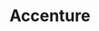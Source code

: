 ---
title: "Accenture"
years: [2021]
logo: "assets/images/accenture-logo-white.png"
link: "https://accenture.fi"
type: "supporters"
---
